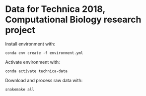 # Data for Technica 2018, Computational Biology research project

Install environment with:

    conda env create -f environment.yml

Activate environment with:
    
    conda activate technica-data

Download and process raw data with:
    
    snakemake all
    
